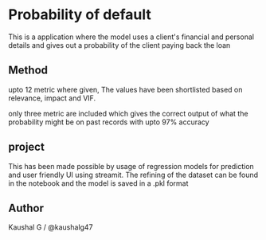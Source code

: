 # Probability of default
This is a application where the model uses a client's financial and personal details and gives out a probability of the client paying back the loan

## Method
upto 12 metric where given, The values have been shortlisted based on relevance, impact and VIF.

only three metric are included which gives the correct output of what the probability might be on past records with upto 97% accuracy

## project
This has been made possible by usage of regression models for prediction and user friendly UI using streamit. The refining of the dataset can be found in the notebook and the model is saved in a .pkl format

## Author
Kaushal G / @kaushalg47
